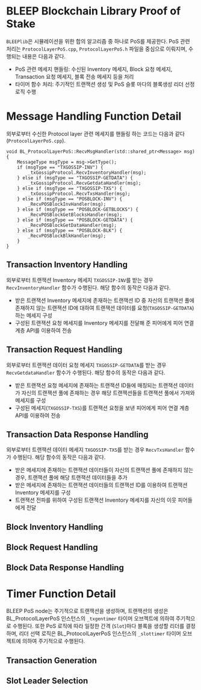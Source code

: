 # BLEEP Blockchain Library Proof of Stake
`BLEEPlib`은 시뮬레이션을 위한 합의 알고리즘 중 하나로 PoS를 제공한다. PoS 관련 처리는 `ProtocolLayerPoS.cpp`, `ProtocolLayerPoS.h` 파일을 중심으로 이뤄지며, 수행되는 내용은 다음과 같다.
- PoS 관련 메세지 핸들링: 수신된 Inventory 메세지, Block 요청 메세지, Transaction 요청 메세지, 블록 전송 메세지 등을 처리
- 타이머 함수 처리: 주기적인 트랜잭션 생성 및 PoS 슬롯 마다의 블록생성 리더 선정 로직 수행

# Message Handling Function Detail
외부로부터 수신한 Protocol layer 관련 메세지를 핸들링 하는 코드는 다음과 같다 (`ProtocolLayerPoS.cpp`).
```
void BL_ProtocolLayerPoS::RecvMsgHandler(std::shared_ptr<Message> msg) {
    MessageType msgType = msg->GetType();
    if (msgType == "TXGOSSIP-INV") {
        _txGossipProtocol.RecvInventoryHandler(msg);
    } else if (msgType == "TXGOSSIP-GETDATA") {
        _txGossipProtocol.RecvGetdataHandler(msg);
    } else if (msgType == "TXGOSSIP-TXS") {
        _txGossipProtocol.RecvTxsHandler(msg);
    } else if (msgType == "POSBLOCK-INV") {
        _RecvPOSBlockInvHandler(msg);
    } else if (msgType == "POSBLOCK-GETBLOCKS") {
        _RecvPOSBlockGetBlocksHandler(msg);
    } else if (msgType == "POSBLOCK-GETDATA") {
        _RecvPOSBlockGetDataHandler(msg);
    } else if (msgType == "POSBLOCK-BLK") {
        _RecvPOSBlockBlkHandler(msg);
    }
}
```
## Transaction Inventory Handling
외부로부터 트랜잭션 Inventory 메세지 `TXGOSSIP-INV`를 받는 경우 `RecvInventoryHandler` 함수가 수행된다. 해당 함수의 동작은 다음과 같다.
- 받은 트랜잭션 Inventory 메세지에 존재하는 트랜잭션 ID 중 자신의 트랜잭션 풀에 존재하지 않는 트랜잭션 ID에 대하여 트랜잭션 데이터를 요청(`TXGOSSIP-GETDATA`)하는 메세지 구성
- 구성된 트랜잭션 요청 메세지를 Inventory 메세지를 전달해 준 피어에게 피어 연결 계층 API를 이용하여 전송
## Transaction Request Handling
외부로부터 트랜잭션 데이터 요청 메세지 `TXGOSSIP-GETDATA`를 받는 경우 `RecvGetdataHandler` 함수가 수행된다. 해당 함수의 동작은 다음과 같다.
- 받은 트랜잭션 요청 메세지에 존재하는 트랜잭션 ID들에 매칭되는 트랜잭션 데이터가 자신의 트랜잭션 풀에 존재하는 경우 해당 트랜잭션들을 트랜잭션 풀에서 가져와 메세지를 구성
- 구성된 메세지(`TXGOSSIP-TXS`)를 트랜잭션 요청을 보낸 피어에게 피어 연결 계층 API를 이용하여 전송
## Transaction Data Response Handling
외부로부터 트랜잭션 데이터 메세지 `TXGOSSIP-TXS`를 받는 경우 `RecvTxsHandler` 함수가 수행된다. 해당 함수의 동작은 다음과 같다.
- 받은 메세지에 존재하는 트랜잭션 데이터들이 자신의 트랜잭션 풀에 존재하지 않는 경우, 트랜잭션 풀에 해당 트랜잭션 데이터들을 추가
- 받은 메세지에 존재하는 트랜잭션 데이터들의 트랜잭션 ID를 이용하여 트랜잭션 Inventory 메세지를 구성
- 트랜잭션 전파를 위하여 구성된 트랜잭션 Inventory 메세지를 자신의 이웃 피어들에게 전달
## Block Inventory Handling
## Block Request Handling
## Block Data Response Handling

# Timer Function Detail
BLEEP PoS node는 주기적으로 트랜잭션을 생성하며, 트랜잭션의 생성은 BL_ProtocolLayerPoS 인스턴스의 `_txgentimer` 타이머 오브젝트에 의하여 주기적으로 수행된다. 또한 PoS 로직에 따라 일정한 간격 (`Slot`)마다 블록을 생성할 리더를 결정하며, 리더 선택 로직은 BL_ProtocolLayerPoS 인스턴스의 `_slottimer` 타이머 오브젝트에 의하여 주기적으로 수행된다.
## Transaction Generation
## Slot Leader Selection
